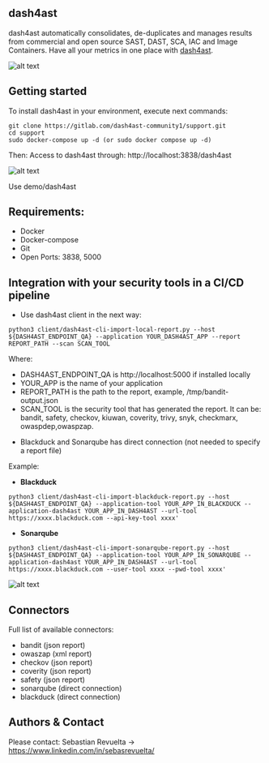 ## dash4ast

dash4ast automatically consolidates, de-duplicates and manages results from commercial and open source SAST, DAST, SCA, IAC and Image Containers. Have all your metrics in one place with [dash4ast](www.dash4ast.com).

![alt text](https://securingsoftware.files.wordpress.com/2022/08/analytics.png)

## Getting started

To install dash4ast in your environment, execute next commands:

```
git clone https://gitlab.com/dash4ast-community1/support.git
cd support
sudo docker-compose up -d (or sudo docker compose up -d)
```

Then:
Access to dash4ast through: http://localhost:3838/dash4ast

![alt text](https://securingsoftware.files.wordpress.com/2022/08/login.png)

Use demo/dash4ast

## Requirements:

* Docker
* Docker-compose
* Git
* Open Ports: 3838, 5000

## Integration with your security tools in a CI/CD pipeline

- Use dash4ast client in the next way:

```
python3 client/dash4ast-cli-import-local-report.py --host ${DASH4AST_ENDPOINT_QA} --application YOUR_DASH4AST_APP --report REPORT_PATH --scan SCAN_TOOL
```

Where:
* DASH4AST_ENDPOINT_QA is http://localhost:5000 if installed locally
* YOUR_APP is the name of your application
* REPORT_PATH is the path to the report, example, /tmp/bandit-output.json
* SCAN_TOOL is the security tool that has generated the report. It can be: bandit, safety, checkov, kiuwan, coverity, trivy, snyk, checkmarx, owaspdep,owaspzap.

- Blackduck and Sonarqube has direct connection (not needed to specify a report file)

Example:

* **Blackduck**

```
python3 client/dash4ast-cli-import-blackduck-report.py --host ${DASH4AST_ENDPOINT_QA} --application-tool YOUR_APP_IN_BLACKDUCK --application-dash4ast YOUR_APP_IN_DASH4AST --url-tool https://xxxx.blackduck.com --api-key-tool xxxx'
```

* **Sonarqube**
```
python3 client/dash4ast-cli-import-sonarqube-report.py --host ${DASH4AST_ENDPOINT_QA} --application-tool YOUR_APP_IN_SONARQUBE --application-dash4ast YOUR_APP_IN_DASH4AST --url-tool https://xxxx.blackduck.com --user-tool xxxx --pwd-tool xxxx'
```
![alt text](https://securingsoftware.files.wordpress.com/2022/08/connectors.png)

## Connectors

Full list of available connectors:
* bandit (json report)
* owaszap (xml report)
* checkov (json report)
* coverity (json report)
* safety (json report)
* sonarqube (direct connection)
* blackduck (direct connection)

## Authors & Contact

Please contact:
Sebastian Revuelta -> https://www.linkedin.com/in/sebasrevuelta/

